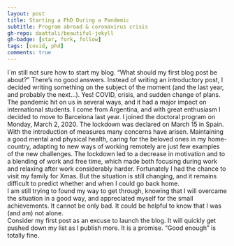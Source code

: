 ```yaml
---
layout: post
title: Starting a PhD During a Pandemic
subtitle: Program abroad & coronavirus crisis
gh-repo: daattali/beautiful-jekyll
gh-badge: [star, fork, follow]
tags: [covid, phd]
comments: true
---
```


I`m still not sure how to start my blog. “What should my first blog post be about?” There’s no good answers.
Instead of writing an introductory post, I decided writing something on the subject of the moment (and the last year, and probably the next...). 
Yes! COVID, crisis, and sudden change of plans.  
The pandemic hit on us in several ways, and it had a major impact on international students. I come from Argentina, and with great enthusiasm I decided to move to Barcelona last year. I joined the doctoral program on Monday, March 2, 2020. The lockdown was declared on March 15 in Spain.
With the introduction of measures many concerns have arisen. Maintaining a good mental and physical health, caring for the beloved ones in my home-country, adapting to new ways of working remotely are just few examples of the new challenges. The lockdown led to a decrease in motivation and to a blending of work and free time, which made both focusing during work and relaxing after work considerably harder. Fortunately I had the chance to visit my family for Xmas. But the situation is still changing, and it remains difficult to predict whether and when I could go back home.  
I am still trying to found my way to get through, knowing that I will overcame the situation in a good way, and appreciated myself for the small achievements. 
It cannot be only bad. It could be helpful to know that I was (and am) not alone.  
Consider my first post as an excuse to launch the blog. It will quickly get pushed down my list as I publish more. It is a promise. “Good enough” is totally fine.
